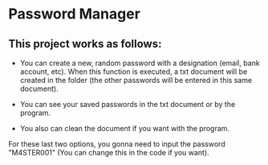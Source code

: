 # Password Manager

## This project works as follows:
- You can create a new, random password with a designation (email, bank account, etc). When this function is executed, a txt document will be created in the folder (the other passwords will be entered in this same document).

- You can see your saved passwords in the txt document or by the program.

- You also can clean the document if you want with the program.

For these last two options, you gonna need to input the password "M4STER001" (You can change this in the code if you want).
